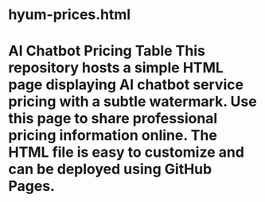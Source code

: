 # hyum-prices.html
# AI Chatbot Pricing Table  This repository hosts a simple HTML page displaying AI chatbot service pricing with a subtle watermark.   Use this page to share professional pricing information online. The HTML file is easy to customize and can be deployed using GitHub Pages.
